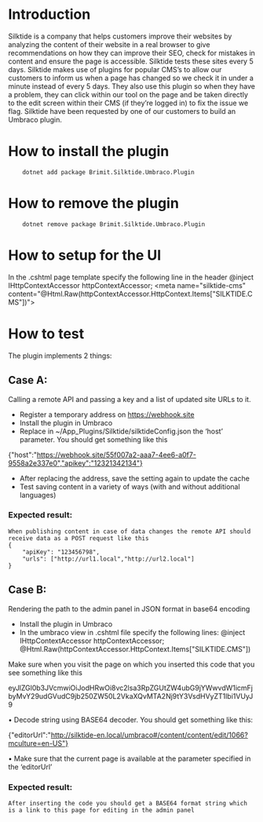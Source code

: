 # Introduction 
Silktide is a company that helps customers improve their websites by analyzing the content of
their website in a real browser to give recommendations on how they can improve their SEO,
check for mistakes in content and ensure the page is accessible. Silktide tests these sites every
5 days.
Silktide makes use of plugins for popular CMS’s to allow our customers to inform us when a
page has changed so we check it in under a minute instead of every 5 days. They also use this
plugin so when they have a problem, they can click within our tool on the page and be taken
directly to the edit screen within their CMS (if they’re logged in) to fix the issue we flag.
Silktide have been requested by one of our customers to build an Umbraco plugin.

# How to install the plugin

		dotnet add package Brimit.Silktide.Umbraco.Plugin

# How to remove the plugin

		dotnet remove package Brimit.Silktide.Umbraco.Plugin

# How to setup for the UI
In the .cshtml page template specify the following line in the header
@inject IHttpContextAccessor httpContextAccessor;
<meta name="silktide-cms" content="@Html.Raw(httpContextAccessor.HttpContext.Items["SILKTIDE.CMS"])">

# How to test
The plugin implements 2 things:
## Case A:  
Calling a remote API and passing a key and a list of updated site URLs to it.
- Register a temporary address on https://webhook.site
- Install the plugin in Umbraco
- Replace in ~/App_Plugins/Silktide/silktideConfig.json the ‘host’ parameter. You should get something like this

{"host":"https://webhook.site/55f007a2-aaa7-4ee6-a0f7-9558a2e337e0","apikey":"12321342134"}

- After replacing the address, save the setting again to update the cache
- Test saving content in a variety of ways (with and without additional languages)

### Expected result: 
	When publishing content in case of data changes the remote API should receive data as a POST request like this
	{
		"apiKey": "123456798",
		"urls": ["http://url1.local","http://url2.local"]
	}

## Case B: 
Rendering the path to the admin panel in JSON format in base64 encoding
- Install the plugin in Umbraco
- In the umbraco view  in .cshtml file specify the following lines:
@inject IHttpContextAccessor httpContextAccessor;
@Html.Raw(httpContextAccessor.HttpContext.Items["SILKTIDE.CMS"])


Make sure when you visit the page on which you inserted this code that you see something like this

eyJlZGl0b3JVcmwiOiJodHRwOi8vc2lsa3RpZGUtZW4ubG9jYWwvdW1icmFjbyMvY29udGVudC9jb250ZW50L2VkaXQvMTA2Nj9tY3VsdHVyZT1lbi1VUyJ9

•	Decode string using BASE64 decoder. You should get something like this:

{"editorUrl":"http://silktide-en.local/umbraco#/content/content/edit/1066?mculture=en-US"}

•	Make sure that the current page is available at the parameter specified in the ‘editorUrl’


### Expected result: 
	
	After inserting the code you should get a BASE64 format string which is a link to this page for editing in the admin panel